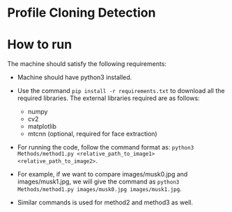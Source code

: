 # Profile Cloning Detection
# How to run
The machine should satisfy the following requirements:
- Machine should have python3 installed.
- Use the command `pip install -r requirements.txt` to download all the required libraries. The external libraries required are as follows:
  - numpy
  - cv2
  - matplotlib
  - mtcnn (optional, required for face extraction) 

- For running the code, follow the command format as: `python3 Methods/method1.py <relative_path_to_image1> <relative_path_to_image2>`. 
- For example, if we want to compare images/musk0.jpg and images/musk1.jpg, we will give the command as `python3 Methods/method1.py images/musk0.jpg images/musk1.jpg`. 
- Similar commands is used for method2 and method3 as well.


